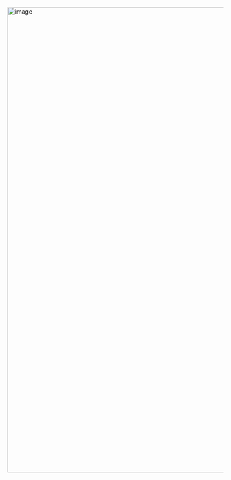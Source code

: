 <img width="1920" height="1080" alt="image" src="https://github.com/user-attachments/assets/7e3f81f4-3fe1-4091-b883-4ce4ef61c4dd" />
